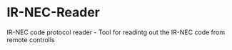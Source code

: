 # IR-NEC-Reader
IR-NEC code protocol reader - Tool for readintg out the IR-NEC code from remote controlls 
